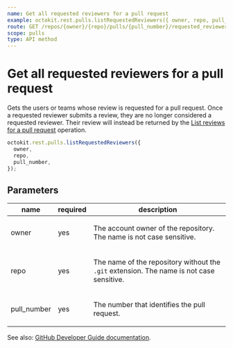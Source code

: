 ```yaml
---
name: Get all requested reviewers for a pull request
example: octokit.rest.pulls.listRequestedReviewers({ owner, repo, pull_number })
route: GET /repos/{owner}/{repo}/pulls/{pull_number}/requested_reviewers
scope: pulls
type: API method
---
```


# Get all requested reviewers for a pull request

Gets the users or teams whose review is requested for a pull request. Once a requested reviewer submits a review, they are no longer considered a requested reviewer. Their review will instead be returned by the [List reviews for a pull request](https://docs.github.com/rest/pulls/reviews#list-reviews-for-a-pull-request) operation.

```js
octokit.rest.pulls.listRequestedReviewers({
  owner,
  repo,
  pull_number,
});
```

## Parameters

<table>
  <thead>
    <tr>
      <th>name</th>
      <th>required</th>
      <th>description</th>
    </tr>
  </thead>
  <tbody>
    <tr><td>owner</td><td>yes</td><td>

The account owner of the repository. The name is not case sensitive.

</td></tr>
<tr><td>repo</td><td>yes</td><td>

The name of the repository without the `.git` extension. The name is not case sensitive.

</td></tr>
<tr><td>pull_number</td><td>yes</td><td>

The number that identifies the pull request.

</td></tr>
  </tbody>
</table>

See also: [GitHub Developer Guide documentation](https://docs.github.com/rest/pulls/review-requests#get-all-requested-reviewers-for-a-pull-request).
